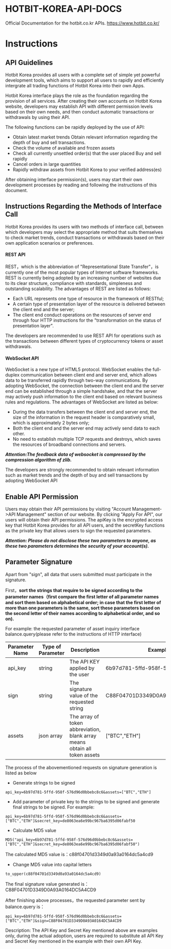 # HOTBIT-KOREA-API-DOCS
Official Documentation for the hotbit.co.kr APIs. https://www.hotbit.co.kr/

#  Instructions    

## API Guidelines    

Hotbit Korea provides all users with a complete set of simple yet powerful development tools, which aims to support all users to rapidly and efficiently intergrate all trading functions of Hotbit Korea into their own Apps.

Hotbit Korea interface plays the role as the foundation regarding the provision of all services. After creating their own accounts on Hotbit Korea website, developers may establish API with different permission levels based on their own needs, and then conduct automatic transactions or withdrawals by using their API.
 

The following functions can be rapidly deployed by the use of API: 
- Obtain latest market trends 
Obtain relevant information regarding the depth of buy and sell transactions.
- Check the volume of available and frozen assets
- Check all currently unsettled order(s) that the user placed
Buy and sell rapidly
- Cancel orders in large quantities
- Rapidly withdraw assets from Hotbit Korea to your verified address(es)

After obtaining interface permission(s), users may start their own development processes by reading and following the instructions of this document. 
    
## Instructions Regarding the Methods of Interface Call

Hotbit Korea provides its users with two methods of interface call, between which developers may select the appropriate method that suits themselves to check market trends, conduct transactions or withdrawals based on their own application scenarios or preferences.

#### REST API    

REST，which is the abbreviation of "Representational State Transfer"，is currently one of the most popular types of Internet software frameworks. REST is currently being adopted by an increasing number of websites due to its clear structure, compliance with standards, simpleness and outstanding scalability. The advantages of REST are listed as follows:    
- Each URL represents one type of resource in the framework of RESTful;
- A certain type of presentation layer of the resource is delivered between the client end and the server;
- The client end conduct operations on the resources of server end through four HTTP instructions for the "transformation on the status of presentation layer".

The developers are recommended to use REST API for operations such as the transactions between different types of cryptocurrency tokens or asset withdrawals.

#### WebSocket API    

WebSocket is a new type of HTML5 protocol. WebSocket enables the full-duplex communication between client end and server end, which allows data to be transferred rapidly through two-way communications. By adopting WebSocket, the connection between the client end and the server end can be established through a simple handshake, and that the server may actively push information to the client end based on relevant business rules and regulations. The advantages of WebSocket are listed as below:   
- During the data transfers between the client end and server end, the size of the information in the request header is comparatively small, which is approximately 2 bytes only;   
- Both the client end and the server end may actively send data to each other.
- No need to establish multiple TCP requests and destroys, which saves the resources of broadband connections and servers. 

**_Attention:The feedback data of websocket is compressed by the compression algorithm of zlib._**

The developers are strongly recommended to obtain relevant information such as market trends and the depth of buy and sell transactions by adopting WebSocket API

## Enable API Permission

Users may obtain their API permissions by visiting "Account Management->API Management" section of our website. By clicking "Apply For API", our users will obtain their API permissions. The apiKey is the encrypted access key that Hotbit Korea provides for all API users, and the secretKey functions as the private key that allows users to sign the requested parameters.   

**_Attention: Please do not disclose these two parameters to anyone, as these two parameters determines the security of your account(s)._**    
     
## Parameter Signature  

Apart from "sign", all data that users submitted must participate in the signature.

First，**sort the strings that require to be signed according to the parameter names（first compare the first letter of all parameter names and sort them based on alphabetical order; in case that the first letter of more than one parameters is the same, sort these parameters based on the second letter of their names according to alphabetical order, and so on).**   

For example: the requested parameter of asset inquiry interface balance.query(please refer to the instructions of HTTP interface)

| Parameter Name | Type of Parameter | Description | Examples |
| --- | --- | --- | --- | 
| api_key | string | The API KEY applied by the user | 6b97d781-5ffd-958f-576d96d0bbebc8c6 |
| sign | string | The signature value of the requested string | C88F04701D3349D0A93A0164DC5A4CD9 |
| assets | json array | The array of token abbreviation, blank array means obtain all token assets | ["BTC","ETH"]|
   	
The process of the abovementioned requests on signature generation is listed as below

- Generate strings to be signed

```
api_key=6b97d781-5ffd-958f-576d96d0bbebc8c6&assets=["BTC","ETH"]
```

- Add parameter of private key to the strings to be signed and generate final strings to be signed. For example:

```
api_key=6b97d781-5ffd-958f-576d96d0bbebc8c6&assets=["BTC","ETH"]&secret_key=de8063ea6e99bc967ba6395d06fabf50
```

- Calculate MD5 value

```
MD5("api_key=6b97d781-5ffd-958f-576d96d0bbebc8c6&assets=["BTC","ETH"]&secret_key=de8063ea6e99bc967ba6395d06fabf50")
```

The calculated MD5 value is：c88f04701d3349d0a93a0164dc5a4cd9

- Change MD5 value into capital letters

```
to_upper(c88f04701d3349d0a93a0164dc5a4cd9)
```

The final signature value generated is：C88F04701D3349D0A93A0164DC5A4CD9

After finishing above processes，the requested parameter sent by balance.query is：

```
api_key=6b97d781-5ffd-958f-576d96d0bbebc8c6&assets=["BTC","ETH"]&sign=C88F04701D3349D0A93A0164DC5A4CD9
```

Description: The API Key and Secret Key mentioned above are examples only, during the actual adoption, users are required to substitute all API Key and Secret Key mentioned in the example with their own API Key.

